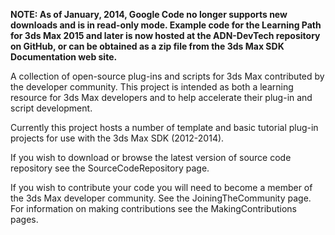 **NOTE: As of January, 2014, Google Code no longer supports new downloads and is in read-only mode.  Example code for the Learning Path for 3ds Max 2015 and later is now hosted at the ADN-DevTech repository on GitHub, or can be obtained as a zip file from the 3ds Max SDK Documentation web site.**

A collection of open-source plug-ins and scripts for 3ds Max contributed by the developer community. This project is intended as both a learning resource for 3ds Max developers and to help accelerate their plug-in and script development.

Currently this project hosts a number of template and basic tutorial plug-in projects for use with the 3ds Max SDK (2012-2014).

If you wish to download or browse the latest version of source code repository see the SourceCodeRepository page.

If you wish to contribute your code you will need to become a member of the 3ds Max developer community. See the JoiningTheCommunity page. For information on making contributions see the MakingContributions pages.